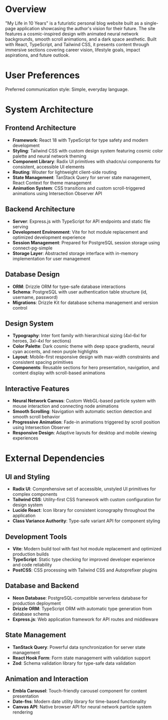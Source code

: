 # Overview

"My Life in 10 Years" is a futuristic personal blog website built as a single-page application showcasing the author's vision for their future. The site features a cosmic-inspired design with animated neural network backgrounds, smooth scroll animations, and a dark space aesthetic. Built with React, TypeScript, and Tailwind CSS, it presents content through immersive sections covering career vision, lifestyle goals, impact aspirations, and future outlook.

# User Preferences

Preferred communication style: Simple, everyday language.

# System Architecture

## Frontend Architecture
- **Framework**: React 18 with TypeScript for type safety and modern development
- **Styling**: Tailwind CSS with custom design system featuring cosmic color palette and neural network theming
- **Component Library**: Radix UI primitives with shadcn/ui components for consistent, accessible UI elements
- **Routing**: Wouter for lightweight client-side routing
- **State Management**: TanStack Query for server state management, React Context for theme management
- **Animation System**: CSS transitions and custom scroll-triggered animations using Intersection Observer API

## Backend Architecture
- **Server**: Express.js with TypeScript for API endpoints and static file serving
- **Development Environment**: Vite for hot module replacement and optimized development experience
- **Session Management**: Prepared for PostgreSQL session storage using connect-pg-simple
- **Storage Layer**: Abstracted storage interface with in-memory implementation for user management

## Database Design
- **ORM**: Drizzle ORM for type-safe database interactions
- **Schema**: PostgreSQL with user authentication table structure (id, username, password)
- **Migrations**: Drizzle Kit for database schema management and version control

## Design System
- **Typography**: Inter font family with hierarchical sizing (4xl-6xl for heroes, 3xl-4xl for sections)
- **Color Palette**: Dark cosmic theme with deep space gradients, neural cyan accents, and neon purple highlights
- **Layout**: Mobile-first responsive design with max-width constraints and consistent spacing primitives
- **Components**: Reusable sections for hero presentation, navigation, and content display with scroll-based animations

## Interactive Features
- **Neural Network Canvas**: Custom WebGL-based particle system with mouse interaction and connecting node animations
- **Smooth Scrolling**: Navigation with automatic section detection and smooth scroll behavior
- **Progressive Animation**: Fade-in animations triggered by scroll position using Intersection Observer
- **Responsive Design**: Adaptive layouts for desktop and mobile viewing experiences

# External Dependencies

## UI and Styling
- **Radix UI**: Comprehensive set of accessible, unstyled UI primitives for complex components
- **Tailwind CSS**: Utility-first CSS framework with custom configuration for design system
- **Lucide React**: Icon library for consistent iconography throughout the application
- **Class Variance Authority**: Type-safe variant API for component styling

## Development Tools
- **Vite**: Modern build tool with fast hot module replacement and optimized production builds
- **TypeScript**: Static type checking for improved developer experience and code reliability
- **PostCSS**: CSS processing with Tailwind CSS and Autoprefixer plugins

## Database and Backend
- **Neon Database**: PostgreSQL-compatible serverless database for production deployment
- **Drizzle ORM**: TypeScript ORM with automatic type generation from database schema
- **Express.js**: Web application framework for API routes and middleware

## State Management
- **TanStack Query**: Powerful data synchronization for server state management
- **React Hook Form**: Form state management with validation support
- **Zod**: Schema validation library for type-safe data validation

## Animation and Interaction
- **Embla Carousel**: Touch-friendly carousel component for content presentation
- **Date-fns**: Modern date utility library for time-based functionality
- **Canvas API**: Native browser API for neural network particle system rendering
